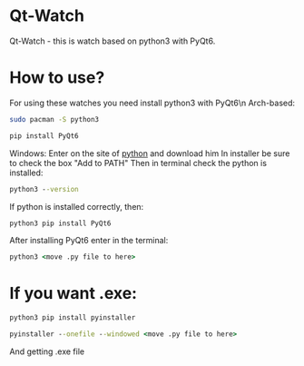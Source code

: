 # Qt-Watch
Qt-Watch - this is watch based on python3 with PyQt6.

# How to use?
For using these watches you need install python3 with PyQt6\n
Arch-based:
```bash
sudo pacman -S python3
```
```bash
pip install PyQt6
```
Windows:
Enter on the site of [python](https://www.python.org/downloads/windows/) and download him
In installer be sure to check the box "Add to PATH"
Then in terminal check the python is installed:
```cmd
python3 --version
```
If python is installed correctly, then:
```cmd
python3 pip install PyQt6
```
After installing PyQt6 enter in the terminal:
```cmd
python3 <move .py file to here>
```
# If you want .exe:
```cmd
python3 pip install pyinstaller
```
```cmd
pyinstaller --onefile --windowed <move .py file to here>
```
And getting .exe file
